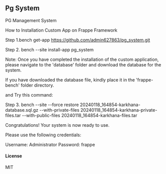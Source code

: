 ## Pg System

PG Management System 

How to Installation Custom App on Frappe Framework 

Step 1.bench get-app https://github.com/admin627863/pg_system.git

Step 2. bench --site <site-name> install-app pg_system

Note:  Once you have completed the installation of the custom application, please navigate to the 'database' folder and download the database for the system.

If you have downloaded the database file, kindly place it in the 'frappe-bench' folder directory.

and Try this command:

Step 3. bench --site <site-name> --force restore 20240118_164854-karkhana-database.sql.gz --with-private-files 20240118_164854-karkhana-private-files.tar --with-public-files 20240118_164854-karkhana-files.tar

Congratulations! Your system is now ready to use.

Please use the following credentials:

Username: Administrator
Password: frappe

#### License

MIT